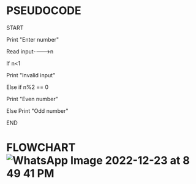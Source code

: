# PSEUDOCODE
START


Print "Enter number"


Read input---->n


If n<1


Print "Invalid input"


Else if n%2 == 0


Print "Even number"


Else Print "Odd number"


END

# FLOWCHART![WhatsApp Image 2022-12-23 at 8 49 41 PM](https://user-images.githubusercontent.com/117601111/209443970-e17f9e0f-c88e-4782-82a9-3697e16bb799.jpeg)
